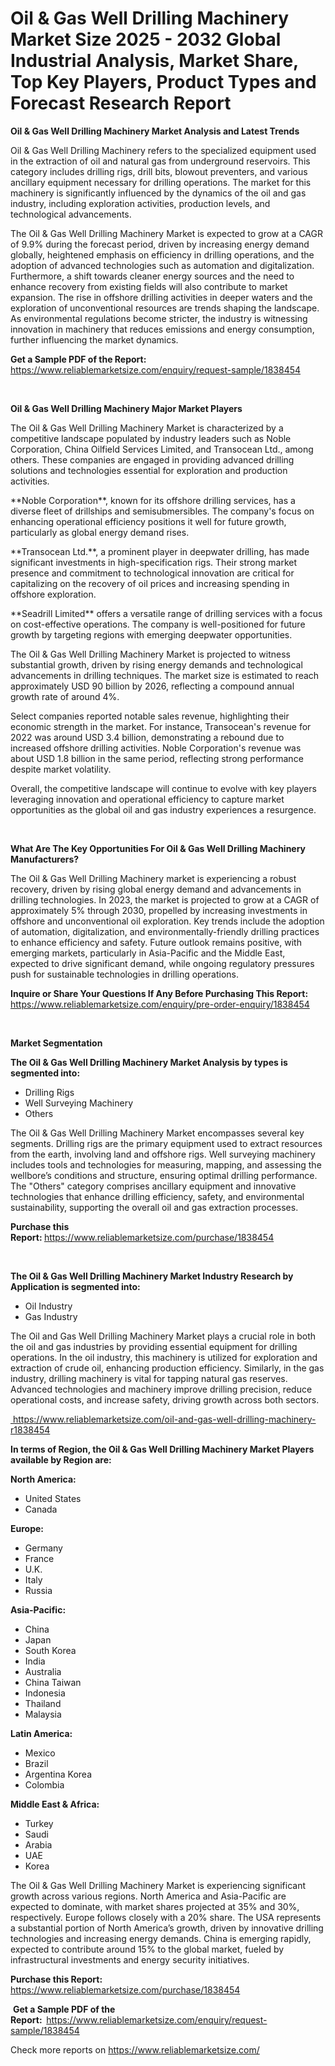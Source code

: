 <p><h1>Oil & Gas Well Drilling Machinery Market Size 2025 - 2032 Global Industrial Analysis, Market Share, Top Key Players, Product Types and Forecast Research Report</h1></p><p><strong>Oil & Gas Well Drilling Machinery Market Analysis and Latest Trends</strong></p>
<p><p>Oil & Gas Well Drilling Machinery refers to the specialized equipment used in the extraction of oil and natural gas from underground reservoirs. This category includes drilling rigs, drill bits, blowout preventers, and various ancillary equipment necessary for drilling operations. The market for this machinery is significantly influenced by the dynamics of the oil and gas industry, including exploration activities, production levels, and technological advancements.</p><p>The Oil & Gas Well Drilling Machinery Market is expected to grow at a CAGR of 9.9% during the forecast period, driven by increasing energy demand globally, heightened emphasis on efficiency in drilling operations, and the adoption of advanced technologies such as automation and digitalization. Furthermore, a shift towards cleaner energy sources and the need to enhance recovery from existing fields will also contribute to market expansion. The rise in offshore drilling activities in deeper waters and the exploration of unconventional resources are trends shaping the landscape. As environmental regulations become stricter, the industry is witnessing innovation in machinery that reduces emissions and energy consumption, further influencing the market dynamics.</p></p>
<p><strong>Get a Sample PDF of the Report:&nbsp;</strong> <a href="https://www.reliablemarketsize.com/enquiry/request-sample/1838454?utm_campaign=2788&utm_medium=2&utm_source=Github&utm_content=ia&utm_term=28022025&utm_id=oil-gas-well-drilling-machinery">https://www.reliablemarketsize.com/enquiry/request-sample/1838454</a></p>
<p>&nbsp;</p>
<p><strong>Oil & Gas Well Drilling Machinery Major Market Players</strong></p>
<p><p>The Oil & Gas Well Drilling Machinery Market is characterized by a competitive landscape populated by industry leaders such as Noble Corporation, China Oilfield Services Limited, and Transocean Ltd., among others. These companies are engaged in providing advanced drilling solutions and technologies essential for exploration and production activities.</p><p>**Noble Corporation**, known for its offshore drilling services, has a diverse fleet of drillships and semisubmersibles. The company's focus on enhancing operational efficiency positions it well for future growth, particularly as global energy demand rises.</p><p>**Transocean Ltd.**, a prominent player in deepwater drilling, has made significant investments in high-specification rigs. Their strong market presence and commitment to technological innovation are critical for capitalizing on the recovery of oil prices and increasing spending in offshore exploration.</p><p>**Seadrill Limited** offers a versatile range of drilling services with a focus on cost-effective operations. The company is well-positioned for future growth by targeting regions with emerging deepwater opportunities.</p><p>The Oil & Gas Well Drilling Machinery Market is projected to witness substantial growth, driven by rising energy demands and technological advancements in drilling techniques. The market size is estimated to reach approximately USD 90 billion by 2026, reflecting a compound annual growth rate of around 4%.</p><p>Select companies reported notable sales revenue, highlighting their economic strength in the market. For instance, Transocean's revenue for 2022 was around USD 3.4 billion, demonstrating a rebound due to increased offshore drilling activities. Noble Corporation's revenue was about USD 1.8 billion in the same period, reflecting strong performance despite market volatility.</p><p>Overall, the competitive landscape will continue to evolve with key players leveraging innovation and operational efficiency to capture market opportunities as the global oil and gas industry experiences a resurgence.</p></p>
<p>&nbsp;</p>
<p><strong>What Are The Key Opportunities For Oil & Gas Well Drilling Machinery Manufacturers?</strong></p>
<p><p>The Oil & Gas Well Drilling Machinery market is experiencing a robust recovery, driven by rising global energy demand and advancements in drilling technologies. In 2023, the market is projected to grow at a CAGR of approximately 5% through 2030, propelled by increasing investments in offshore and unconventional oil exploration. Key trends include the adoption of automation, digitalization, and environmentally-friendly drilling practices to enhance efficiency and safety. Future outlook remains positive, with emerging markets, particularly in Asia-Pacific and the Middle East, expected to drive significant demand, while ongoing regulatory pressures push for sustainable technologies in drilling operations.</p></p>
<p><strong>Inquire or Share Your Questions If Any Before Purchasing This Report:</strong> <a href="https://www.reliablemarketsize.com/enquiry/pre-order-enquiry/1838454?utm_campaign=2788&utm_medium=2&utm_source=Github&utm_content=ia&utm_term=28022025&utm_id=oil-gas-well-drilling-machinery">https://www.reliablemarketsize.com/enquiry/pre-order-enquiry/1838454</a></p>
<p>&nbsp;</p>
<p><strong>Market Segmentation</strong></p>
<p><strong>The Oil & Gas Well Drilling Machinery Market Analysis by types is segmented into:</strong></p>
<p><ul><li>Drilling Rigs</li><li>Well Surveying Machinery</li><li>Others</li></ul></p>
<p><p>The Oil & Gas Well Drilling Machinery Market encompasses several key segments. Drilling rigs are the primary equipment used to extract resources from the earth, involving land and offshore rigs. Well surveying machinery includes tools and technologies for measuring, mapping, and assessing the wellbore’s conditions and structure, ensuring optimal drilling performance. The "Others" category comprises ancillary equipment and innovative technologies that enhance drilling efficiency, safety, and environmental sustainability, supporting the overall oil and gas extraction processes.</p></p>
<p><strong>Purchase this Report:&nbsp;</strong><a href="https://www.reliablemarketsize.com/purchase/1838454?utm_campaign=2788&utm_medium=2&utm_source=Github&utm_content=ia&utm_term=28022025&utm_id=oil-gas-well-drilling-machinery">https://www.reliablemarketsize.com/purchase/1838454</a></p>
<p>&nbsp;</p>
<p><strong>The Oil & Gas Well Drilling Machinery Market Industry Research by Application is segmented into:</strong></p>
<p><ul><li>Oil Industry</li><li>Gas Industry</li></ul></p>
<p><p>The Oil and Gas Well Drilling Machinery Market plays a crucial role in both the oil and gas industries by providing essential equipment for drilling operations. In the oil industry, this machinery is utilized for exploration and extraction of crude oil, enhancing production efficiency. Similarly, in the gas industry, drilling machinery is vital for tapping natural gas reserves. Advanced technologies and machinery improve drilling precision, reduce operational costs, and increase safety, driving growth across both sectors.</p></p>
<p><a href="https://www.reliablemarketsize.com/oil-and-gas-well-drilling-machinery-r1838454?utm_campaign=2788&utm_medium=2&utm_source=Github&utm_content=ia&utm_term=28022025&utm_id=oil-gas-well-drilling-machinery">&nbsp;https://www.reliablemarketsize.com/oil-and-gas-well-drilling-machinery-r1838454</a></p>
<p><strong>In terms of Region, the Oil & Gas Well Drilling Machinery Market Players available by Region are:</strong></p>
<p>
    <p> <strong> North America: </strong>
        <ul>
            <li>United States</li>
            <li>Canada</li>
        </ul>
        </p> 
    <p> <strong> Europe: </strong>
        <ul>
            <li>Germany</li>
            <li>France</li>
            <li>U.K.</li>
            <li>Italy</li>
            <li>Russia</li>
        </ul>
        </p> 
    <p> <strong> Asia-Pacific: </strong>
        <ul>
            <li>China</li>
            <li>Japan</li>
            <li>South Korea</li>
            <li>India</li>
            <li>Australia</li>
            <li>China Taiwan</li>
            <li>Indonesia</li>
            <li>Thailand</li>
            <li>Malaysia</li>
        </ul>
        </p> 
    <p> <strong> Latin America: </strong>
        <ul>
            <li>Mexico</li>
            <li>Brazil</li>
            <li>Argentina Korea</li>
            <li>Colombia</li>
        </ul>
        </p> 
    <p> <strong> Middle East & Africa: </strong>
        <ul>
            <li>Turkey</li>
            <li>Saudi</li>
            <li>Arabia</li>
            <li>UAE</li>
            <li>Korea</li>
        </ul>
    </p>
    </p>
<p><p>The Oil & Gas Well Drilling Machinery Market is experiencing significant growth across various regions. North America and Asia-Pacific are expected to dominate, with market shares projected at 35% and 30%, respectively. Europe follows closely with a 20% share. The USA represents a substantial portion of North America’s growth, driven by innovative drilling technologies and increasing energy demands. China is emerging rapidly, expected to contribute around 15% to the global market, fueled by infrastructural investments and energy security initiatives.</p></p>
<p><strong>Purchase this Report: </strong><a href="https://www.reliablemarketsize.com/purchase/1838454?utm_campaign=2788&utm_medium=2&utm_source=Github&utm_content=ia&utm_term=28022025&utm_id=oil-gas-well-drilling-machinery">https://www.reliablemarketsize.com/purchase/1838454</a></p>
<p>&nbsp;<strong>Get a Sample PDF of the Report:&nbsp;&nbsp;</strong><a href="https://www.reliablemarketsize.com/enquiry/request-sample/1838454?utm_campaign=2788&utm_medium=2&utm_source=Github&utm_content=ia&utm_term=28022025&utm_id=oil-gas-well-drilling-machinery">https://www.reliablemarketsize.com/enquiry/request-sample/1838454</a></p>
<p><strong></strong></p>
<p>Check more reports on <a href="https://www.reliablemarketsize.com/?utm_campaign=2788&utm_medium=2&utm_source=Github&utm_content=ia&utm_term=28022025&utm_id=oil-gas-well-drilling-machinery">https://www.reliablemarketsize.com/</a></p>
